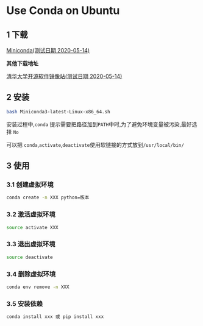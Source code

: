 # Use Conda on Ubuntu

## 1 下载

[Miniconda(测试日期 2020-05-14)](https://docs.conda.io/en/latest/miniconda.html)

**其他下载地址**

[清华大学开源软件镜像站(测试日期 2020-05-14)](https://mirror.tuna.tsinghua.edu.cn/)

## 2 安装

```bash
bash Miniconda3-latest-Linux-x86_64.sh
```

安装过程中,`conda` 提示需要把路径加到`PATH`中时,为了避免环境变量被污染,最好选择 `No`

可以把 `conda`,`activate`,`deactivate`使用软链接的方式放到`/usr/local/bin/`

## 3 使用

### 3.1 创建虚拟环境

```bash
conda create -n XXX python=版本
```

### 3.2 激活虚拟环境

```bash
source activate XXX
```

### 3.3 退出虚拟环境

```bash
source deactivate
```

### 3.4 删除虚拟环境

```bash
conda env remove -n XXX
```

### 3.5 安装依赖

```bash
conda install xxx 或 pip install xxx
```

